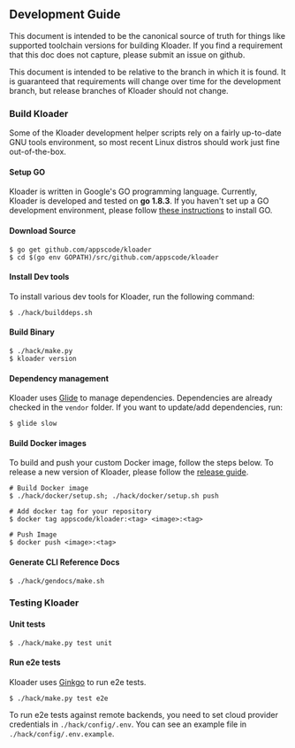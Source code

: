 ## Development Guide
This document is intended to be the canonical source of truth for things like supported toolchain versions for building Kloader.
If you find a requirement that this doc does not capture, please submit an issue on github.

This document is intended to be relative to the branch in which it is found. It is guaranteed that requirements will change over time
for the development branch, but release branches of Kloader should not change.

### Build Kloader
Some of the Kloader development helper scripts rely on a fairly up-to-date GNU tools environment, so most recent Linux distros should
work just fine out-of-the-box.

#### Setup GO
Kloader is written in Google's GO programming language. Currently, Kloader is developed and tested on **go 1.8.3**. If you haven't set up a GO
development environment, please follow [these instructions](https://golang.org/doc/code.html) to install GO.

#### Download Source

```console
$ go get github.com/appscode/kloader
$ cd $(go env GOPATH)/src/github.com/appscode/kloader
```

#### Install Dev tools
To install various dev tools for Kloader, run the following command:
```console
$ ./hack/builddeps.sh
```

#### Build Binary
```
$ ./hack/make.py
$ kloader version
```

#### Dependency management
Kloader uses [Glide](https://github.com/Masterminds/glide) to manage dependencies. Dependencies are already checked in the `vendor` folder.
If you want to update/add dependencies, run:
```console
$ glide slow
```

#### Build Docker images
To build and push your custom Docker image, follow the steps below. To release a new version of Kloader, please follow the [release guide](/docs/developer-guide/release.md).

```console
# Build Docker image
$ ./hack/docker/setup.sh; ./hack/docker/setup.sh push

# Add docker tag for your repository
$ docker tag appscode/kloader:<tag> <image>:<tag>

# Push Image
$ docker push <image>:<tag>
```

#### Generate CLI Reference Docs
```console
$ ./hack/gendocs/make.sh
```

### Testing Kloader
#### Unit tests
```console
$ ./hack/make.py test unit
```

#### Run e2e tests
Kloader uses [Ginkgo](http://onsi.github.io/ginkgo/) to run e2e tests.
```console
$ ./hack/make.py test e2e
```

To run e2e tests against remote backends, you need to set cloud provider credentials in `./hack/config/.env`. You can see an example file in `./hack/config/.env.example`.

